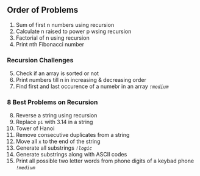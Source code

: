 ## Order of Problems

1. Sum of first n numbers using recursion
2. Calculate n raised to power p wsing recursion
3. Factorial of n using recursion
4. Print nth Fibonacci number

### Recursion Challenges

5. Check if an array is sorted or not
6. Print numbers till n in increasing & decreasing order
7. Find first and last occurence of a numebr in an array    *`!medium`*

### 8 Best Problems on Recursion

8. Reverse a string using recursion
9. Replace `pi` with 3.14 in a string
10. Tower of Hanoi
11. Remove consecutive duplicates from a string
12. Move all `x` to the end of the string
13. Generate all substrings    *`!logic`*
14. Generate substrings along with ASCII codes
15. Print all possible two letter words from phone digits of a keybad phone    *`!medium`*
